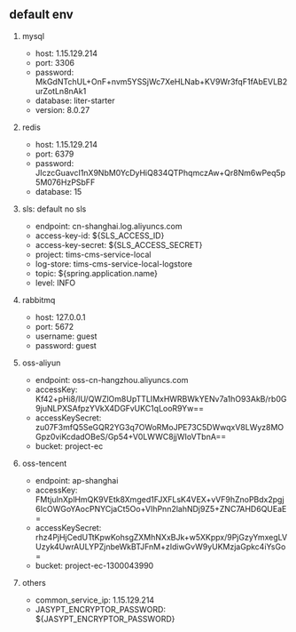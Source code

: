 ## default env

1. mysql
 
    - host: 1.15.129.214
    - port: 3306
    - password: MkGdNTchUL+OnF+nvm5YSSjWc7XeHLNab+KV9Wr3fqF1fAbEVLB2urZotLn8nAk1
    - database: liter-starter
    - version: 8.0.27

2. redis
    
   - host: 1.15.129.214
   - port: 6379
   - password: JIczcGuavcI1nX9NbM0YcDyHiQ834QTPhqmczAw+Qr8Nm6wPeq5p5M076HzPSbFF
   - database: 15

3. sls: default no sls
   
   - endpoint: cn-shanghai.log.aliyuncs.com 
   - access-key-id: ${SLS_ACCESS_ID} 
   - access-key-secret: ${SLS_ACCESS_SECRET} 
   - project: tims-cms-service-local 
   - log-store: tims-cms-service-local-logstore 
   - topic: ${spring.application.name} 
   - level: INFO

4. rabbitmq
   
   - host: 127.0.0.1
   - port: 5672
   - username: guest
   - password: guest

5. oss-aliyun

   - endpoint: oss-cn-hangzhou.aliyuncs.com
   - accessKey: Kf42+pHi8/IU/QWZlOm8UpTTLIMxHWRBWkYENv7a1hO93AkB/rb0G9juNLPXSAfpzYVkX4DGFvUKC1qLooR9Yw==
   - accessKeySecret: zu07F3mfQ5SeGQR2YG3q7OWoRMoJPE73C5DWwqxV8LWyz8MOGpz0viKcdadOBeS/Gp54+V0LWWC8jjWIoVTbnA==
   - bucket: project-ec

6. oss-tencent
   
   - endpoint: ap-shanghai
   - accessKey: FMtjulnXplHmQK9VEtk8Xmged1FJXFLsK4VEX+vVF9hZnoPBdx2pgj6IcOWGoYAocPNYCjaCt5Oo+VIhPnn2lahNDj9Z5+ZNC7AHD6QUEaE=
   - accessKeySecret: rhz4PjHjCedUTtKpwKohsgZXMhNXxBJk+w5XKppx/9PjGzyYmxegLVUzyk4UwrAULYPZjnbeWkBTJFnM+zIdiwGvW9yUKMzjaGpkc4iYsGo=
   - bucket: project-ec-1300043990

7. others
   
   - common_service_ip: 1.15.129.214
   - JASYPT_ENCRYPTOR_PASSWORD: ${JASYPT_ENCRYPTOR_PASSWORD}